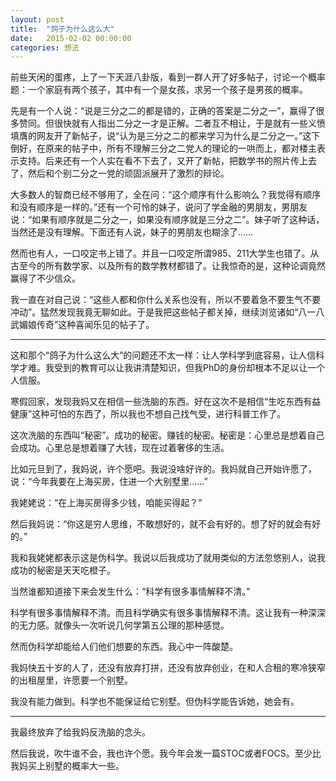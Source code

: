```yaml
---
layout: post
title:  "鸽子为什么这么大"
date:   2015-02-02 00:00:00
categories: 想法
---
```


前些天闲的蛋疼，上了一下天涯八卦版，看到一群人开了好多帖子，讨论一个概率题：一个家庭有两个孩子，其中有一个是女孩，求另一个孩子是男孩的概率。

先是有一个人说：“说是三分之二的都是错的，正确的答案是二分之一”，赢得了很多赞同。但很快就有人指出二分之一才是正解。二者互不相让，于是就有一些义愤填膺的网友开了新帖子，说“认为是三分之二的都来学习为什么是二分之一。”这下倒好，在原来的帖子中，所有不理解三分之二党人的理论的一哄而上，都对楼主表示支持。后来还有一个人实在看不下去了，又开了新帖，把数学书的照片传上去了，然后和个别二分之一党的顽固派展开了激烈的辩论。

大多数人的智商已经不够用了，全在问：“这个顺序有什么影响么？我觉得有顺序和没有顺序是一样的。”还有一个可怜的妹子，说问了学金融的男朋友，男朋友说：“如果有顺序就是二分之一，如果没有顺序就是三分之二”。妹子听了这种话，当然还是没有理解。下面还有人说，妹子的男朋友也糊涂了……

然而也有人，一口咬定书上错了。并且一口咬定所谓985、211大学生也错了。从古至今的所有数学家、以及所有的数学教材都错了。让我惊奇的是，这种论调竟然赢得了不少信众。

我一直在对自己说：“这些人都和你什么关系也没有，所以不要着急不要生气不要冲动”。猛然发现我竟无聊如此。于是我把这些帖子都关掉，继续浏览诸如“八一八武媚娘传奇”这种喜闻乐见的帖子了。

-------------

这和那个“鸽子为什么这么大”的问题还不太一样：让人学科学到底容易，让人信科学才难。我受到的教育可以让我讲清楚知识，但我PhD的身份却根本不足以让一个人信服。

寒假回家，发现我妈又在相信一些洗脑的东西。好在这次不是相信“生吃东西有益健康”这种可怕的东西了，所以我也不想自己找气受，进行科普工作了。

这次洗脑的东西叫“秘密”。成功的秘密。赚钱的秘密。秘密是：心里总是想着自己会成功。心里总是想着赚了大钱，现在过着奢侈的生活。

比如元旦到了，我妈说，许个愿吧。我说没啥好许的。我妈就自己开始许愿了，说：“今年我要在上海买房，住进一个大别墅里……”

我姥姥说：“在上海买房得多少钱，咱能买得起？”

然后我妈说：“你这是穷人思维，不敢想好的，就不会有好的。想了好的就会有好的。”

我和我姥姥都表示这是伪科学。我说以后我成功了就用类似的方法忽悠别人，说我成功的秘密是天天吃橙子。

当然谁都知道接下来会发生什么：“科学有很多事情解释不清。”

科学有很多事情解释不清。而且科学确实有很多事情解释不清。这让我有一种深深的无力感。就像头一次听说几何学第五公理的那种感觉。

然而伪科学却能给人们他们想要的东西。我心中一阵酸楚。

我妈快五十岁的人了，还没有放弃打拼，还没有放弃创业，在和人合租的寒冷狭窄的出租屋里，许愿要一个别墅。

我没有能力做到。科学也不能保证给它别墅。但伪科学能告诉她，她会有。

-------------

我最终放弃了给我妈反洗脑的念头。

然后我说，吹牛谁不会，我也许个愿。我今年会发一篇STOC或者FOCS。至少比我妈买上别墅的概率大一些。
